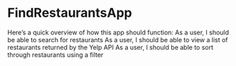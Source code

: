 # FindRestaurantsApp
Here’s a quick overview of how this app should function: As a user, I should be able to search for restaurants As a user, I should be able to view a list of restaurants returned by the Yelp API As a user, I should be able to sort through restaurants using a filter
